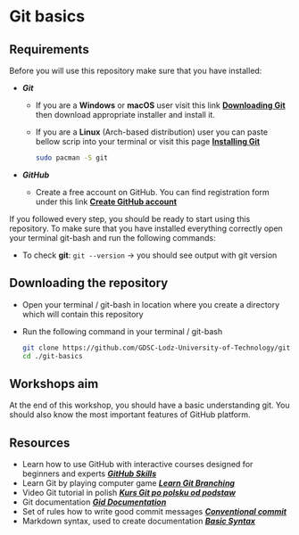 # Git basics

## Requirements

Before you will use this repository make sure that you have installed:

- ***Git***

  - If you are a **Windows** or **macOS** user visit this link **[Downloading Git](https://git-scm.com/download)**
    then download appropriate installer and install it.
  - If you are a **Linux** (Arch-based distribution) user you can paste bellow scrip into your terminal or visit this
    page **[Installing Git](https://git-scm.com/download/linux)**

    ```bash
    sudo pacman -S git
    ```

- ***GitHub***

  - Create a free account on GitHub. You can find registration form under this
    link **[Create GitHub account](https://github.com/signup?ref_cta=Sign+up&ref_loc=header+logged+out&ref_page=%2F&source=header-home)**

If you followed every step, you should be ready to start using this repository. To make sure that you have installed
everything correctly open your terminal git-bash and run the following commands:

- To check **git**: `git --version` → you should see output with git version

## Downloading the repository

- Open your terminal / git-bash in location where you create a directory which will contain this repository
- Run the following command in your terminal / git-bash

  ```bash
  git clone https://github.com/GDSC-Lodz-University-of-Technology/git-basics.git
  cd ./git-basics
  ```

## Workshops aim

At the end of this workshop, you should have a basic understanding git.
You should also know the most important features of GitHub platform.

## Resources

- Learn how to use GitHub with interactive courses designed for beginners and
  experts ***[GitHub Skills](https://skills.github.com/)***
- Learn Git by playing computer game ***[Learn Git Branching](https://learngitbranching.js.org/)***
- Video Git tutorial in
  polish ***[Kurs Git po polsku od podstaw](https://www.youtube.com/watch?v=D6EI7EbEN4Q&list=PLjHmWifVUNMKIGHmaGPVqSD-L6i1Zw-MH&index=1)***
- Git documentation ***[Gid Documentation](https://git-scm.com/doc)***
- Set of rules how to write good commit
  messages ***[Conventional commit](https://www.conventionalcommits.org/en/v1.0.0-beta.4/)***
- Markdown syntax, used to create documentation ***[Basic Syntax](https://www.markdownguide.org/basic-syntax/)***
